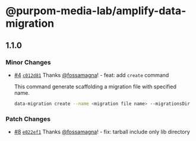# @purpom-media-lab/amplify-data-migration

## 1.1.0

### Minor Changes

- [#4](https://github.com/purpom-media-lab/amplify-data-migration/pull/4) [`c012d81`](https://github.com/purpom-media-lab/amplify-data-migration/commit/c012d817d296c59345c2f6a1278afa6dac39308d) Thanks [@fossamagna](https://github.com/fossamagna)! - feat: add `create` command

  This command generate scaffolding a migration file with specified name.

  ```sh
  data-migration create --name <migration file name> --migrationsDir <path to migration file directory>
  ```

### Patch Changes

- [#8](https://github.com/purpom-media-lab/amplify-data-migration/pull/8) [`e022ef1`](https://github.com/purpom-media-lab/amplify-data-migration/commit/e022ef1d967deaa8b5ed8f3ceddc583400f40bb7) Thanks [@fossamagna](https://github.com/fossamagna)! - fix: tarball include only lib directory
